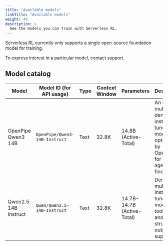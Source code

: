 ```yaml
---
title: "Available models"
linkTitle: "Available models"
weight: 40
description: >
  See the models you can train with Serverless RL.
---
```


Serverless RL currently only supports a single open-source foundation model for training.

To express interest in a particular model, contact [support](mailto:support@wandb.ai).

## Model catalog

| Model | Model ID (for API usage) | Type | Context Window | Parameters | Description |
|-------|--------------------------|------|----------------|------------|-------------|
| OpenPipe Qwen3 14B | `OpenPipe/Qwen3-14B-Instruct` | Text | 32.8K | 14.8B (Active-Total) | An efficient multilingual, dense, instruction-tuned model, optimized by OpenPipe for building agents with finetuning. |
| Qwen2.5 14B Instruct | `Qwen/Qwen2.5-14B-Instruct` | Text | 32.8K | 14.7B-14.7B (Active-Total) | Dense multilingual instruction-tuned model with tool-use and structured output support |